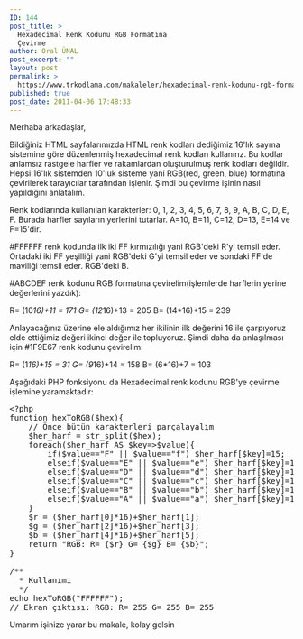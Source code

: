 ```yaml
---
ID: 144
post_title: >
  Hexadecimal Renk Kodunu RGB Formatına
  Çevirme
author: Oral ÜNAL
post_excerpt: ""
layout: post
permalink: >
  https://www.trkodlama.com/makaleler/hexadecimal-renk-kodunu-rgb-formatina-cevirme-144.html
published: true
post_date: 2011-04-06 17:48:33
---
```

Merhaba arkadaşlar,

Bildiğiniz HTML sayfalarımızda HTML renk kodları dediğimiz 16'lık sayma sistemine göre düzenlenmiş hexadecimal renk kodları kullanırız. Bu kodlar anlamsız rastgele harfler ve rakamlardan oluşturulmuş renk kodları değildir. Hepsi 16'lık sistemden 10'luk sisteme yani RGB(red, green, blue) formatına çevirilerek tarayıcılar tarafından işlenir. Şimdi bu çevirme işinin nasıl yapıldığını anlatalım.

Renk kodlarında kullanılan karakterler: 0, 1, 2, 3, 4, 5, 6, 7, 8, 9, A, B, C, D, E, F. Burada harfler sayıların yerlerini tutarlar. A=10, B=11, C=12, D=13, E=14 ve F=15'dir.

#FFFFFF renk kodunda ilk iki FF kırmızılığı yani RGB'deki R'yi temsil eder. Ortadaki iki FF yeşilliği yani RGB'deki G'yi temsil eder ve sondaki FF'de maviliği temsil eder. RGB'deki B.

#ABCDEF renk kodunu RGB formatına çevirelim(işlemlerde harflerin yerine değerlerini yazdık):

R= (10*16)+11 = 171
G= (12*16)+13 = 205
B= (14*16)+15 = 239

Anlayacağınız üzerine ele aldığımız her ikilinin ilk değerini 16 ile çarpıyoruz elde ettiğimiz değeri ikinci değer ile topluyoruz. Şimdi daha da anlaşılması için #1F9E67 renk kodunu çevirelim:

R= (1*16)+15 = 31
G= (9*16)+14 = 158
B= (6*16)+7 = 103

Aşağıdaki PHP fonksiyonu da Hexadecimal renk kodunu RGB'ye çevirme işlemine yaramaktadır:
<pre class="prettyprint lang-php" data-start-line="1" data-visibility="visible" data-highlight="" data-caption="">&lt;?php
function hexToRGB($hex){  
    // Önce bütün karakterleri parçalayalım  
    $her_harf = str_split($hex);  
    foreach($her_harf AS $key=&gt;$value){  
        if($value=="F" || $value=="f") $her_harf[$key]=15;  
        elseif($value=="E" || $value=="e") $her_harf[$key]=14;  
        elseif($value=="D" || $value=="d") $her_harf[$key]=13;  
        elseif($value=="C" || $value=="c") $her_harf[$key]=12;  
        elseif($value=="B" || $value=="b") $her_harf[$key]=11;  
        elseif($value=="A" || $value=="a") $her_harf[$key]=10;  
    }  
    $r = ($her_harf[0]*16)+$her_harf[1];  
    $g = ($her_harf[2]*16)+$her_harf[3];  
    $b = ($her_harf[4]*16)+$her_harf[5];
    return "RGB: R= {$r} G= {$g} B= {$b}";
}  
  
/** 
  * Kullanımı 
  */  
echo hexToRGB("FFFFFF");  
// Ekran çıktısı: RGB: R= 255 G= 255 B= 255</pre>
Umarım işinize yarar bu makale, kolay gelsin
